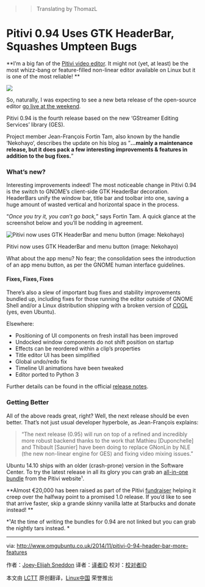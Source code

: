 >>  Translating by ThomazL

Pitivi 0.94 Uses GTK HeaderBar, Squashes Umpteen Bugs
================================================================================
**I’m a big fan of the [Pitivi video editor][1]. It might not (yet, at least) be the most whizz-bang or feature-filled non-linear editor available on Linux but it is one of the most reliable! **

![](http://www.omgubuntu.co.uk/wp-content/uploads/2014/11/pitivi-tile.jpg)

So, naturally, I was expecting to see a new beta release of the open-source editor [go live at the weekend][2]. 

Pitivi 0.94 is the fourth release based on the new ‘GStreamer Editing Services’ library (GES).

Project member Jean-François Fortin Tam, also known by the handle ‘Nekohayo‘, describes the update on his blog as ”**…mainly a maintenance release, but it does pack a few interesting improvements & features in addition to the bug fixes.**”

### What’s new? ###

Interesting improvements indeed! The most noticeable change in Pitivi 0.94 is the switch to GNOME’s client-side GTK HeaderBar decoration. HeaderBars unify the window bar, title bar and toolbar into one, saving a huge amount of wasted vertical and horizontal space in the process.

“*Once you try it, you can’t go back,*” says Fortin Tam. A quick glance at the screenshot below and you’ll be nodding in agreement.

![Pitivi now uses GTK HeaderBar and menu button (image: Nekohayo)](http://www.omgubuntu.co.uk/wp-content/uploads/2014/11/pitivi-0.94-headerbar.jpeg)

Pitivi now uses GTK HeaderBar and menu button (image: Nekohayo)

What about the app menu? No fear; the consolidation sees the introduction of an app menu button, as per the GNOME human interface guidelines.

#### Fixes, Fixes, Fixes ####

There’s also a slew of important bug fixes and stability improvements bundled up, including fixes for those running the editor outside of GNOME Shell and/or a Linux distribution shipping with a broken version of [COGL][3] (yes, even Ubuntu).

Elsewhere:

- Positioning of UI components on fresh install has been improved
- Undocked window components do not shift position on startup
- Effects can be reordered within a clip’s properties
- Title editor UI has been simplified
- Global undo/redo fix
- Timeline UI animations have been tweaked
- Editor ported to Python 3

Further details can be found in the official [release notes][4].

### Getting Better ###

All of the above reads great, right? Well, the next release should be even better. That’s not just usual developer hyperbole, as Jean-François  explains:

> “The next release (0.95) will run on top of a refined and incredibly more robust backend thanks to the work that Mathieu [Duponchelle] and Thibault [Saunier] have been doing to replace GNonLin by NLE (the new non-linear engine for GES) and fixing video mixing issues.”

Ubuntu 14.10 ships with an older (crash-prone) version in the Software Center. To try the latest release in all its glory you can grab an [all-in-one bundle][5] from the Pitivi website¹.

**Almost €20,000 has been raised as part of the Pitivi [fundraiser][6] helping it creep over the halfway point to a promised 1.0 release. If you’d like to see that arrive faster, skip a grande skinny vanilla latte at Starbucks and donate instead! **

*¹At the time of writing the bundles for 0.94 are not linked but you can grab the nightly tars instead. *

--------------------------------------------------------------------------------

via: http://www.omgubuntu.co.uk/2014/11/pitivi-0-94-header-bar-more-features

作者：[Joey-Elijah Sneddon][a]
译者：[译者ID](https://github.com/译者ID)
校对：[校对者ID](https://github.com/校对者ID)

本文由 [LCTT](https://github.com/LCTT/TranslateProject) 原创翻译，[Linux中国](http://linux.cn/) 荣誉推出

[a]:https://plus.google.com/117485690627814051450/?rel=author
[1]:http://pitivi.org/
[2]:http://jeff.ecchi.ca/blog/2014/11/02/tricks-or-tracebacks-pitivi-0-94-is-here/
[3]:http://www.cogl3d.org/about.html
[4]:http://wiki.pitivi.org/wiki/0.94
[5]:http://fundraiser.pitivi.org/download-bundles
[6]:http://www.omgubuntu.co.uk/2014/02/pitivi-video-editor-fundraising-campaign
